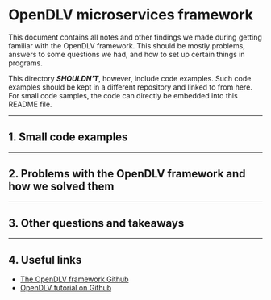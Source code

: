 # OpenDLV microservices framework

This document contains all notes and other findings we made during getting
familiar with the OpenDLV framework. This should be mostly problems, answers to
some questions we had, and how to set up certain things in programs.

This directory _**SHOULDN'T**_, however, include code examples. Such code
examples should be kept in a different repository and linked to from here. For
small code samples, the code can directly be embedded into this README file.

---

## 1. Small code examples

---

## 2. Problems with the OpenDLV framework and how we solved them

---

## 3. Other questions and takeaways

---

## 4. Useful links

- [The OpenDLV framework Github](https://github.com/chalmers-revere/opendlv)
- [OpenDLV tutorial on Github](https://github.com/chalmers-revere/opendlv-tutorial-kiwi)
